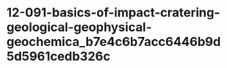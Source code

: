 # 12-091-basics-of-impact-cratering-geological-geophysical-geochemica_b7e4c6b7acc6446b9d5d5961cedb326c